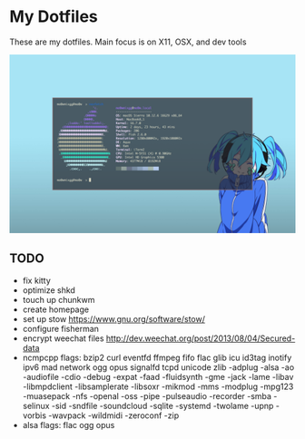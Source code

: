 # My Dotfiles
These are my dotfiles. Main focus is on X11, OSX, and dev tools

![current desktop](current.png)

## TODO
* fix kitty
* optimize shkd
* touch up chunkwm
* create homepage
* set up stow https://www.gnu.org/software/stow/
* configure fisherman
* encrypt weechat files http://dev.weechat.org/post/2013/08/04/Secured-data
* ncmpcpp flags: bzip2 curl eventfd ffmpeg fifo flac glib icu id3tag inotify ipv6 mad network ogg opus signalfd tcpd unicode zlib -adplug -alsa -ao -audiofile -cdio -debug -expat -faad -fluidsynth -gme -jack -lame -libav -libmpdclient -libsamplerate -libsoxr -mikmod -mms -modplug  -mpg123 -muasepack -nfs -openal -oss -pipe -pulseaudio -recorder -smba -selinux -sid -sndfile -soundcloud -sqlite -systemd  -twolame -upnp -vorbis -wavpack -wildmidi -zeroconf -zip
* alsa flags:  flac ogg opus
